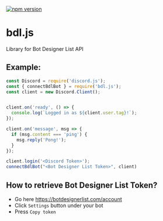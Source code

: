 [![npm version](https://badge.fury.io/js/bdl.js.svg)](https://badge.fury.io/js/bdl.js)
# bdl.js
Library for Bot Designer List API

## Example:
```js
const Discord = require('discord.js');
const { connectBdlBot } = require('bdl.js');
const client = new Discord.Client();


client.on('ready', () => {
  console.log(`Logged in as ${client.user.tag}!`);
});

client.on('message', msg => {
  if (msg.content === 'ping') {
    msg.reply('Pong!');
  }
});

client.login('<Discord Token>');
connectBdlBot("<Bot Designer List Token>", client)
```

## How to retrieve Bot Designer List Token?
- Go here https://botdesignerlist.com/account
- Click `Settings` button under your bot
- Press `Copy token`
